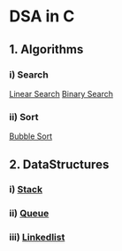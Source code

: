 # DSA in C
## 1. Algorithms

### i) Search
[Linear Search](https://github.com/KarthikSapaliga/DSA/blob/dev/Algorithms/Search/LinearSearch.c)
[Binary Search](https://github.com/KarthikSapaliga/DSA/blob/dev/Algorithms/Search/BinarySearch.c)

### ii) Sort
[Bubble Sort](https://github.com/KarthikSapaliga/DSA/blob/dev/Algorithms/Sort/BubbleSort.c)

## 2. DataStructures

### i) [Stack](https://github.com/KarthikSapaliga/DSA/blob/dev/DataStructures/Stack.c)
### ii) [Queue](https://github.com/KarthikSapaliga/DSA/blob/dev/DataStructures/Queue.c)
### iii) [Linkedlist](https://github.com/KarthikSapaliga/DSA/blob/dev/DataStructures/Linkedlist.c)